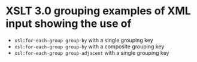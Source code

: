 # XSLT 3.0 grouping examples of XML input showing the use of

- `xsl:for-each-group group-by` with a single grouping key
- `xsl:for-each-group group-by` with a composite grouping key
- `xsl:for-each-group group-adjacent` with a single grouping key
